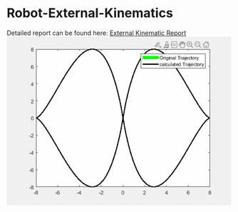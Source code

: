 # Robot-External-Kinematics
Detailed report can be found here: [External Kinematic Report](https://github.com/mehhdiii/Robot-External-Kinematics/blob/main/pdfs/Solution_mehdikhorasani.pdf)
![Alt Text](https://github.com/mehhdiii/Robot-External-Kinematics/blob/main/figures/output.gif)
